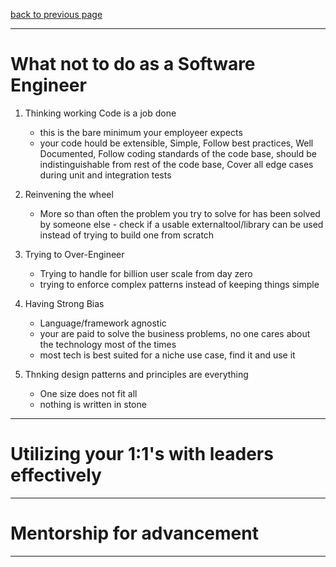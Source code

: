 [back to previous page](./advice.md)

--- 

# What not to do as a Software Engineer

1. Thinking working Code is a job done
   - this is the bare minimum your employeer expects
   - your code hould be extensible, Simple, Follow best practices, Well Documented, Follow coding standards of the code base, should be indistinguishable from rest of the code base, Cover all edge cases during unit and integration tests

2. Reinvening the wheel
   - More so than often the problem you try to solve for has been solved by someone else - check if a usable externaltool/library can be used instead of trying to build one from scratch

3. Trying to Over-Engineer
   - Trying to handle for billion user scale from day zero
   - trying to enforce complex patterns instead of keeping things simple 

4. Having Strong Bias
   - Language/framework agnostic
   - your are paid to solve the business problems, no one cares about the technology most of the times
   - most tech is best suited for a niche use case, find it and use it 

5. Thnking design patterns and principles are everything
   - One size does not fit all
   - nothing is written in stone 

---

# Utilizing your 1:1's with leaders effectively

---

# Mentorship for advancement

---
